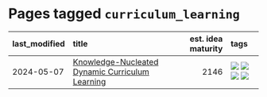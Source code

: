 # Pages tagged `curriculum_learning`

|last_modified|title|est. idea maturity|tags
|:---|:---|---:|:---|
|2024-05-07|[Knowledge-Nucleated Dynamic Curriculum Learning](../kg_nucleated_curriculum.md)|2146|[![](https://img.shields.io/badge/tag-curriculum_learning-161a53)](../tags/curriculum_learning.md) [![](https://img.shields.io/badge/tag-experimental-e839f4)](../tags/experimental.md) [![](https://img.shields.io/badge/tag-self_supervised_learning-b3194)](../tags/self_supervised_learning.md) [![](https://img.shields.io/badge/tag-ssl-34720)](../tags/ssl.md)|